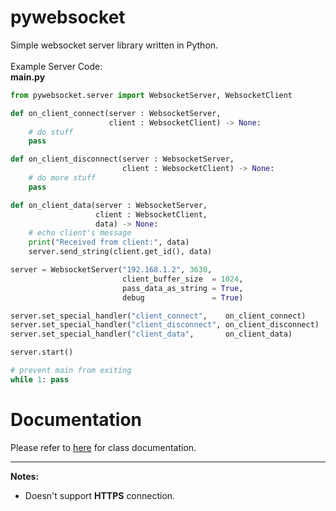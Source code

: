 # pywebsocket
Simple websocket server library written in Python.
<br><br>
Example Server Code: <br>
<b>main.py</b>
```python
from pywebsocket.server import WebsocketServer, WebsocketClient

def on_client_connect(server : WebsocketServer, 
                      client : WebsocketClient) -> None:
    # do stuff
    pass

def on_client_disconnect(server : WebsocketServer, 
                         client : WebsocketClient) -> None:
    # do more stuff
    pass

def on_client_data(server : WebsocketServer, 
                   client : WebsocketClient,
                   data) -> None:
    # echo client's message
    print("Received from client:", data)
    server.send_string(client.get_id(), data)

server = WebsocketServer("192.168.1.2", 3630,
                         client_buffer_size  = 1024,
                         pass_data_as_string = True,
                         debug               = True)

server.set_special_handler("client_connect",    on_client_connect)
server.set_special_handler("client_disconnect", on_client_disconnect)
server.set_special_handler("client_data",       on_client_data)

server.start()

# prevent main from exiting
while 1: pass
```

# Documentation
Please refer to <a href="https://egebilecen.github.io/pywebsocket/classpywebsocket_1_1_websocket_server.html">here</a> for class documentation.
<hr>

<b>Notes:</b>
* Doesn't support <b>HTTPS</b> connection.
